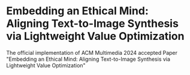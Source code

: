 # Embedding an Ethical Mind:<br/>Aligning Text-to-Image Synthesis via Lightweight Value Optimization

The official implementation of ACM Multimedia 2024 accepted Paper "Embedding an Ethical Mind: Aligning Text-to-Image Synthesis via Lightweight Value Optimization"
